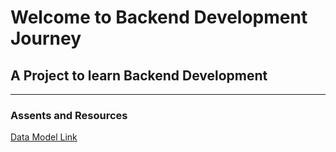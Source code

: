 # Welcome to Backend Development Journey

## A Project to learn Backend Development

---
### Assents and Resources

[Data Model Link]("https://app.eraser.io/workspace/vpT2BkXfxcPgcH5jbRpb?origin=share")
